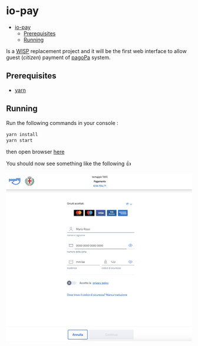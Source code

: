
# io-pay
- [io-pay](#io-pay)
  - [Prerequisites](#prerequisites)
  - [Running](#running)
  
Is a [WISP](https://docs.italia.it/italia/pagopa/pagopa-specifichepagamenti-docs/it/stabile/_docs/SANP_2.2_Sez2_Cap06_ComponentiTecnicheNodo.html#componente-wisp) replacement project and it will be the first web interface to allow guest (_citizen_) payment of [pagoPa](https://www.pagopa.gov.it/) system.

## Prerequisites

- [yarn](https://classic.yarnpkg.com/en/docs/getting-started)
## Running

Run the following commands in your console :
```sh
yarn install
yarn start
```

then open browser [here](http://localhost:1234/index.html?p=12345)

You should now see something like the following 👍

![](./doc/2020-11-20-18-45-33.png)

